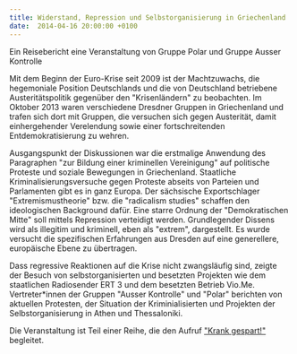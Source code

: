 ```yaml
---
title: Widerstand, Repression und Selbstorganisierung in Griechenland
date:  2014-04-16 20:00:00 +0100
---
```


Ein Reisebericht  eine Veranstaltung von Gruppe Polar und Gruppe Ausser Kontrolle



Mit dem Beginn der Euro-Krise seit 2009 ist der Machtzuwachs, die
hegemoniale Position Deutschlands und die von Deutschland betriebene
Austeritätspolitik gegenüber den "Krisenländern" zu beobachten. Im Oktober
2013 waren verschiedene Dresdner Gruppen in Griechenland und trafen sich
dort mit Gruppen, die versuchen sich gegen Austerität, damit
einhergehender Verelendung sowie einer fortschreitenden
Entdemokratisierung zu wehren.


Ausgangspunkt der Diskussionen war die erstmalige Anwendung des
Paragraphen "zur Bildung einer kriminellen Vereinigung" auf politische
Proteste und soziale Bewegungen in Griechenland. Staatliche
Kriminalisierungsversuche gegen Proteste abseits von Parteien und
Parlamenten gibt es in ganz Europa. Der sächsische Exportschlager
"Extremismustheorie" bzw. die "radicalism studies" schaffen den
ideologischen Background dafür. Eine starre Ordnung der "Demokratischen
Mitte" soll mittels Repres­sion verteidigt werden. Grundlegen­der Dissens
wird als illegitim und kriminell, eben als "extrem", dargestellt. Es wurde
versucht die spezifischen Erfahrungen aus Dresden auf eine generellere,
europäische Ebene zu übertragen.


Dass regressive Reaktionen auf die Krise nicht zwangsläufig sind,
zeigte der Besuch von selbstorganisierten und besetzten Projekten wie dem
staatlichen Radiosender ERT 3 und dem besetzten Betrieb
Vio.Me. Vertreter*innen der Gruppen "Ausser Kontrolle" und "Polar"
berichten von aktuellen Protesten, der Situation der Kriminialisierten und
Projekten der Selbstorganisierung in Athen und Thessaloniki.


Die Veranstaltung ist Teil einer Reihe, die den Aufruf <a href="http://kosmotique.org/texts/2013-12-20-krank-gespart.html">"Krank
gespart!"</a> begleitet.


